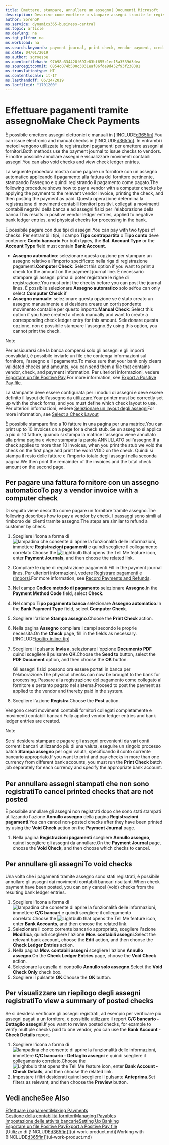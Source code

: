 ```yaml
---
title: Emettere, stampare, annullare un assegno| Documenti Microsoft
description: Descrive come emettere o stampare assegni tramite le registrazioni dei pagamenti e annullare movimenti contabili degli assegni in Business Central.
author: SorenGP
ms.service: dynamics365-business-central
ms.topic: article
ms.devlang: na
ms.tgt_pltfrm: na
ms.workload: na
ms.search.keywords: payment journal, print check, vendor payment, creditor, debt, balance due, AP
ms.date: 04/01/2019
ms.author: sgroespe
ms.openlocfilehash: 97b98a334428f697e83bf655c1ec15a3539d3dea
ms.sourcegitcommit: 0854c074b500c3031eaf86fde9d452f93f238081
ms.translationtype: HT
ms.contentlocale: it-IT
ms.lasthandoff: 06/24/2019
ms.locfileid: "1701200"
---
```

# <a name="make-check-payments"></a><span data-ttu-id="426a0-103">Effettuare pagamenti tramite assegno</span><span class="sxs-lookup"><span data-stu-id="426a0-103">Make Check Payments</span></span>
<span data-ttu-id="426a0-104">È possibile emettere assegni elettronici e manuali in [!INCLUDE[d365fin](includes/d365fin_md.md)].</span><span class="sxs-lookup"><span data-stu-id="426a0-104">You can issue electronic and manual checks in [!INCLUDE[d365fin](includes/d365fin_md.md)].</span></span> <span data-ttu-id="426a0-105">In entrambi i metodi vengono utilizzate le registrazioni pagamenti per emettere assegni ai fornitori.</span><span class="sxs-lookup"><span data-stu-id="426a0-105">Both methods use the payment journal to issue checks to vendors.</span></span> <span data-ttu-id="426a0-106">È inoltre possibile annullare assegni e visualizzare movimenti contabili assegni.</span><span class="sxs-lookup"><span data-stu-id="426a0-106">You can also void checks and view check ledger entries.</span></span>

<span data-ttu-id="426a0-107">La seguente procedura mostra come pagare un fornitore con un assegno automatico applicando il pagamento alla fattura del fornitore pertinente, stampando l'assegno e quindi registrando il pagamento come pagato.</span><span class="sxs-lookup"><span data-stu-id="426a0-107">The following procedure shows how to pay a vendor with a computer checks by applying the payment to the relevant vendor invoice, printing the check, and then posting the payment as paid.</span></span> <span data-ttu-id="426a0-108">Questa operazione determina la registrazione di movimenti contabili fornitori positivi, collegati a movimenti contabili negativi della banca e ad assegni fisici per l'elaborazione della banca.</span><span class="sxs-lookup"><span data-stu-id="426a0-108">This results in positive vendor ledger entries, applied to negative bank ledger entries, and physical checks for processing in the bank.</span></span>

<span data-ttu-id="426a0-109">È possibile pagare con due tipi di assegni.</span><span class="sxs-lookup"><span data-stu-id="426a0-109">You can pay with two types of checks.</span></span> <span data-ttu-id="426a0-110">Per entrambi i tipi, il campo **Tipo contropartita** o **Tipo conto** deve contenere **Conto bancario**.</span><span class="sxs-lookup"><span data-stu-id="426a0-110">For both types, the **Bal. Account Type** or the **Account Type** field must contain **Bank Account**.</span></span>

- <span data-ttu-id="426a0-111">**Assegno automatico**: selezionare questa opzione per stampare un assegno relativo all'importo specificato nella riga di registrazione pagamenti.</span><span class="sxs-lookup"><span data-stu-id="426a0-111">**Computer Check**: Select this option if you want to print a check for the amount on the payment journal line.</span></span> <span data-ttu-id="426a0-112">È necessario stampare gli assegni prima di poter registrare le righe di registrazione.</span><span class="sxs-lookup"><span data-stu-id="426a0-112">You must print the checks before you can post the journal lines.</span></span> <span data-ttu-id="426a0-113">È possibile selezionare **Assegno automatico** solo se</span><span class="sxs-lookup"><span data-stu-id="426a0-113">You can only select **Computer Check** if</span></span>
- <span data-ttu-id="426a0-114">**Assegno manuale**: selezionare questa opzione se è stato creato un assegno manualmente e si desidera creare un corrispondente movimento contabile per questo importo.</span><span class="sxs-lookup"><span data-stu-id="426a0-114">**Manual Check**: Select this option if you have created a check manually and want to create a corresponding check ledger entry for this amount.</span></span> <span data-ttu-id="426a0-115">Selezionare questa opzione, non è possibile stampare l'assegno.</span><span class="sxs-lookup"><span data-stu-id="426a0-115">By using this option, you cannot print the check.</span></span>

> [!NOTE]  
> <span data-ttu-id="426a0-116">Per assicurarsi che la banca compensi solo gli assegni e gli importi convalidati, è possibile inviarle un file che contenga informazioni sul fornitore, l'assegno e il pagamento.</span><span class="sxs-lookup"><span data-stu-id="426a0-116">To make sure that your bank only clears validated checks and amounts, you can send them a file that contains vendor, check, and payment information.</span></span> <span data-ttu-id="426a0-117">Per ulteriori informazioni, vedere [Esportare un file Positive Pay](finance-how-positive-pay.md).</span><span class="sxs-lookup"><span data-stu-id="426a0-117">For more information, see [Export a Positive Pay file](finance-how-positive-pay.md).</span></span>

<span data-ttu-id="426a0-118">La stampante deve essere configurata per i moduli di assegni e deve essere definito il layout dell'assegno da utilizzare.</span><span class="sxs-lookup"><span data-stu-id="426a0-118">Your printer must be correctly set up with the check forms, and you must define which check layout to use.</span></span> <span data-ttu-id="426a0-119">Per ulteriori informazioni, vedere [Selezionare un layout degli assegni](finance-how-define-check-layouts.md)</span><span class="sxs-lookup"><span data-stu-id="426a0-119">For more information, see [Select a Check Layout](finance-how-define-check-layouts.md)</span></span>

<span data-ttu-id="426a0-120">È possibile stampare fino a 10 fatture in una pagina per una matrice.</span><span class="sxs-lookup"><span data-stu-id="426a0-120">You can print up to 10 invoices on a page for a check stub.</span></span> <span data-ttu-id="426a0-121">Se un assegno si applica a più di 10 fatture, quando si stampa la matrice l'assegno viene annullato alla prima pagina e viene stampata la parola ANNULLATO sull'assegno.</span><span class="sxs-lookup"><span data-stu-id="426a0-121">If a check applies to more than 10 invoices, when you print the stub we void the check on the first page and print the word VOID on the check.</span></span> <span data-ttu-id="426a0-122">Quindi si stampa il resto delle fatture e l'importo totale degli assegni nella seconda pagina.</span><span class="sxs-lookup"><span data-stu-id="426a0-122">We then print the remainder of the invoices and the total check amount on the second page.</span></span>

## <a name="to-pay-a-vendor-invoice-with-a-computer-check"></a><span data-ttu-id="426a0-123">Per pagare una fattura fornitore con un assegno automatico</span><span class="sxs-lookup"><span data-stu-id="426a0-123">To pay a vendor invoice with a computer check</span></span>
<span data-ttu-id="426a0-124">Di seguito viene descritto come pagare un fornitore tramite assegno.</span><span class="sxs-lookup"><span data-stu-id="426a0-124">The following describes how to pay a vendor by check.</span></span> <span data-ttu-id="426a0-125">I passaggi sono simili al rimborso dei clienti tramite assegno.</span><span class="sxs-lookup"><span data-stu-id="426a0-125">The steps are similar to refund a customer by check.</span></span>

1. <span data-ttu-id="426a0-126">Scegliere l'icona a forma di ![lampadina che consente di aprire la funzionalità delle informazioni](media/ui-search/search_small.png "Informazioni sull'operazione che si desidera eseguire"), immettere **Registrazioni pagamenti** e quindi scegliere il collegamento correlato.</span><span class="sxs-lookup"><span data-stu-id="426a0-126">Choose the ![Lightbulb that opens the Tell Me feature](media/ui-search/search_small.png "Tell me what you want to do") icon, enter **Payment Journals**, and then choose the related link.</span></span>
2. <span data-ttu-id="426a0-127">Compilare le righe di registrazione pagamenti.</span><span class="sxs-lookup"><span data-stu-id="426a0-127">Fill in the payment journal lines.</span></span> <span data-ttu-id="426a0-128">Per ulteriori informazioni, vedere [Registrare pagamenti e rimborsi](payables-how-post-payments-refunds.md).</span><span class="sxs-lookup"><span data-stu-id="426a0-128">For more information, see [Record Payments and Refunds](payables-how-post-payments-refunds.md).</span></span>
3. <span data-ttu-id="426a0-129">Nel campo **Codice metodo di pagamento** selezionare **Assegno**.</span><span class="sxs-lookup"><span data-stu-id="426a0-129">In the **Payment Method Code** field, select **Check**.</span></span>
4. <span data-ttu-id="426a0-130">Nel campo **Tipo pagamento banca** selezionare **Assegno automatico**.</span><span class="sxs-lookup"><span data-stu-id="426a0-130">In the **Bank Payment Type** field, select **Computer Check**.</span></span>
5. <span data-ttu-id="426a0-131">Scegliere l'azione **Stampa assegno**.</span><span class="sxs-lookup"><span data-stu-id="426a0-131">Choose the **Print Check** action.</span></span>
6. <span data-ttu-id="426a0-132">Nella pagina **Assegno** compilare i campi secondo le proprie necessità.</span><span class="sxs-lookup"><span data-stu-id="426a0-132">On the **Check** page, fill in the fields as necessary.</span></span> [!INCLUDE[tooltip-inline-tip](includes/tooltip-inline-tip_md.md)]
7. <span data-ttu-id="426a0-133">Scegliere il pulsante **Invia a**, selezionare l'opzione **Documento PDF** quindi scegliere il pulsante **OK**.</span><span class="sxs-lookup"><span data-stu-id="426a0-133">Choose the **Send to** button, select the **PDF Document** option, and then choose the **OK** button.</span></span>

    <span data-ttu-id="426a0-134">Gli assegni fisici possono ora essere portati in banca per l'elaborazione.</span><span class="sxs-lookup"><span data-stu-id="426a0-134">The physical checks can now be brought to the bank for processing.</span></span> <span data-ttu-id="426a0-135">Passare alla registrazione del pagamento come collegato al fornitore e pertanto pagato nel sistema.</span><span class="sxs-lookup"><span data-stu-id="426a0-135">Proceed to post the payment as applied to the vendor and thereby paid in the system.</span></span>
8. <span data-ttu-id="426a0-136">Scegliere l'azione **Registra**.</span><span class="sxs-lookup"><span data-stu-id="426a0-136">Choose the **Post** action.</span></span>

<span data-ttu-id="426a0-137">Vengono creati movimenti contabili fornitori collegati completamente e movimenti contabili bancari.</span><span class="sxs-lookup"><span data-stu-id="426a0-137">Fully applied vendor ledger entries and bank ledger entries are created.</span></span>

> [!NOTE]  
> <span data-ttu-id="426a0-138">Se si desidera stampare e pagare gli assegni provenienti da vari conti correnti bancari utilizzando più di una valuta, eseguire un singolo processo batch **Stampa assegno** per ogni valuta, specificando il conto corrente bancario appropriato.</span><span class="sxs-lookup"><span data-stu-id="426a0-138">If you want to print and pay checks in more than one currency from different bank accounts, you must run the **Print Check** batch job separately for each currency and specify the appropriate bank account.</span></span>

## <a name="to-cancel-printed-checks-that-are-not-posted"></a><span data-ttu-id="426a0-139">Per annullare assegni stampati che non sono registrati</span><span class="sxs-lookup"><span data-stu-id="426a0-139">To cancel printed checks that are not posted</span></span>
<span data-ttu-id="426a0-140">È possibile annullare gli assegni non registrati dopo che sono stati stampati utilizzando l'azione **Annullo assegno** della pagina **Registrazioni pagamenti**.</span><span class="sxs-lookup"><span data-stu-id="426a0-140">You can cancel non-posted checks after they have been printed by using the **Void Check** action on the **Payment Journal** page.</span></span>

1. <span data-ttu-id="426a0-141">Nella pagina **Registrazioni pagamenti** scegliere **Annullo assegno**, quindi scegliere gli assegni da annullare.</span><span class="sxs-lookup"><span data-stu-id="426a0-141">On the **Payment Journal** page, choose the **Void Check**, and then choose which checks to cancel.</span></span>

## <a name="to-void-checks"></a><span data-ttu-id="426a0-142">Per annullare gli assegni</span><span class="sxs-lookup"><span data-stu-id="426a0-142">To void checks</span></span>
<span data-ttu-id="426a0-143">Una volta che i pagamenti tramite assegno sono stati registrati, è possibile annullare gli assegni dai movimenti contabili bancari risultanti.</span><span class="sxs-lookup"><span data-stu-id="426a0-143">When check payment have been posted, you can only cancel (void) checks from the resulting bank ledger entries.</span></span>

1. <span data-ttu-id="426a0-144">Scegliere l'icona a forma di ![lampadina che consente di aprire la funzionalità delle informazioni](media/ui-search/search_small.png "Informazioni sull'operazione che si desidera eseguire"), immettere **C/C bancari** e quindi scegliere il collegamento correlato.</span><span class="sxs-lookup"><span data-stu-id="426a0-144">Choose the ![Lightbulb that opens the Tell Me feature](media/ui-search/search_small.png "Tell me what you want to do") icon, enter **Bank Accounts**, and then choose the related link.</span></span>
2. <span data-ttu-id="426a0-145">Selezionare il conto corrente bancario appropriato, scegliere l'azione **Modifica**, quindi scegliere l'azione **Mov. contabili assegni**.</span><span class="sxs-lookup"><span data-stu-id="426a0-145">Select the relevant bank account, choose the **Edit** action, and then choose the **Check Ledger Entries** action.</span></span>
3. <span data-ttu-id="426a0-146">Nella pagina **Mov. contabili assegni** scegliere l'azione **Annullo assegno**.</span><span class="sxs-lookup"><span data-stu-id="426a0-146">On the **Check Ledger Entries** page, choose the **Void Check** action.</span></span>
4. <span data-ttu-id="426a0-147">Selezionare la casella di controllo **Annullo solo assegno**.</span><span class="sxs-lookup"><span data-stu-id="426a0-147">Select the **Void Check Only** check box.</span></span>
5. <span data-ttu-id="426a0-148">Scegliere il pulsante **OK**.</span><span class="sxs-lookup"><span data-stu-id="426a0-148">Choose the **OK** button.</span></span>

## <a name="to-view-a-summary-of-posted-checks"></a><span data-ttu-id="426a0-149">Per visualizzare un riepilogo degli assegni registrati</span><span class="sxs-lookup"><span data-stu-id="426a0-149">To view a summary of posted checks</span></span>
<span data-ttu-id="426a0-150">Se si desidera verificare gli assegni registrati, ad esempio per verificare più assegni pagati a un fornitore, è possibile utilizzare il report **C/C bancario - Dettaglio assegni**.</span><span class="sxs-lookup"><span data-stu-id="426a0-150">If you want to review posted checks, for example to verify multiple checks paid to one vendor, you can use the **Bank Account - Check Details** report.</span></span>
1. <span data-ttu-id="426a0-151">Scegliere l'icona a forma di ![lampadina che consente di aprire la funzionalità delle informazioni](media/ui-search/search_small.png "Informazioni sull'operazione che si desidera eseguire"), immettere **C/C bancario - Dettaglio assegni** e quindi scegliere il collegamento correlato.</span><span class="sxs-lookup"><span data-stu-id="426a0-151">Choose the ![Lightbulb that opens the Tell Me feature](media/ui-search/search_small.png "Tell me what you want to do") icon, enter **Bank Account - Check Details**, and then choose the related link.</span></span>
2. <span data-ttu-id="426a0-152">Impostare i filtri desiderati quindi scegliere il pulsante **Anteprima**.</span><span class="sxs-lookup"><span data-stu-id="426a0-152">Set filters as relevant, and then choose the **Preview** button.</span></span>

## <a name="see-also"></a><span data-ttu-id="426a0-153">Vedi anche</span><span class="sxs-lookup"><span data-stu-id="426a0-153">See Also</span></span>
[<span data-ttu-id="426a0-154">Effettuare i pagamenti</span><span class="sxs-lookup"><span data-stu-id="426a0-154">Making Payments</span></span>](payables-make-payments.md)  
[<span data-ttu-id="426a0-155">Gestione della contabilità fornitori</span><span class="sxs-lookup"><span data-stu-id="426a0-155">Managing Payables</span></span>](payables-manage-payables.md)  
[<span data-ttu-id="426a0-156">Impostazione delle attività bancarie</span><span class="sxs-lookup"><span data-stu-id="426a0-156">Setting Up Banking</span></span>](bank-setup-banking.md)  
[<span data-ttu-id="426a0-157">Esportare un file Positive Pay</span><span class="sxs-lookup"><span data-stu-id="426a0-157">Export a Positive Pay file</span></span>](finance-how-positive-pay.md)  
<span data-ttu-id="426a0-158">[Utilizzo di [!INCLUDE[d365fin](includes/d365fin_md.md)]](ui-work-product.md)</span><span class="sxs-lookup"><span data-stu-id="426a0-158">[Working with [!INCLUDE[d365fin](includes/d365fin_md.md)]](ui-work-product.md)</span></span>  
